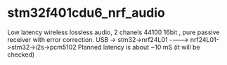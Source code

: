 # stm32f401cdu6_nrf_audio
Low latency wireless lossless audio, 2 chanels 44100 16bit , pure passive receiver with error correction. USB -> stm32->nrf24L01 ----> nrf24L01->stm32->i2s->pcm5102
Planned latency is about ~10 mS (it will be checked)
